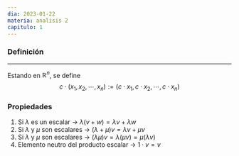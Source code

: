 ```yaml
---
dia: 2023-01-22
materia: analisis 2
capitulo: 1
---
```

### Definición
---
Estando en $\mathbb{R}^n$, se define
$$ c \cdot (x_1, x_2, \cdots, x_n) := (c \cdot x_1, c \cdot x_2, \cdots, c \cdot x_n)$$


### Propiedades
1. Si $\lambda$ es un escalar  -> $\lambda (v + w) = \lambda v + \lambda w$
2. Si $\lambda$ y $\mu$ son escalares -> $(\lambda + \mu) v = \lambda v + \mu v$
3. Si $\lambda$ y $\mu$ son escalares -> $(\lambda \mu) v = \lambda(\mu v) = \mu (\lambda v)$
4. Elemento neutro del producto escalar -> $1 \cdot v = v$